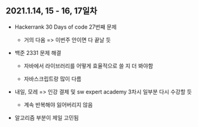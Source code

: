 ## 2021.1.14, 15 - 16, 17일차 

- Hackerrank 30 Days of code 27번째 문제

    - 거의 다옴 => 이번주 안이면 다 끝날 듯 

- 백준 2331 문제 해결 

    - 자바에서 라이브러리를 어떻게 효율적으로 쓸 지 더 봐야함 

    - 자바스크립트랑 많이 다름 

- 내일, 모레 => 인강 결제 및 sw expert academy 3차시 일부분 다시 수강할 듯
    - 계속 반복해야 잃어버리지 않음 

- 알고리즘 부분이 제일 고민됨 
